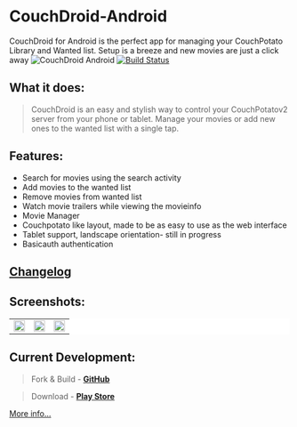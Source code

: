 CouchDroid-Android
==================
CouchDroid for Android is the perfect app for managing your CouchPotato Library and Wanted list. Setup is a breeze and new movies are just a click away
![CouchDroid Android](https://lh6.googleusercontent.com/-QiyrZB3Oh3I/UwO3iavigRI/AAAAAAAAdkQ/t5iD6ODQamI/w1199-h691-no/_DSC0220.JPG)
[![Build Status](http://jenkins.metrafonic.com/job/CouchDroid%20Development/3/badge/icon)](http://jenkins.metrafonic.com/job/CouchDroid%20Development/3/)
## What it does:
>CouchDroid is an easy and stylish way to control your CouchPotatov2 server from your phone or tablet. Manage your movies or add new ones to the wanted list with a single tap.

## Features:
- Search for movies using the search activity
- Add movies to the wanted list
- Remove movies from wanted list
- Watch movie trailers while viewing the movieinfo
- Movie Manager
- Couchpotato like layout, made to be as easy to use as the web interface
- Tablet support, landscape orientation- still in progress
- Basicauth authentication

## [Changelog](CHANGELOG.md)
	

## Screenshots:
<table border="0" bordercolor="#FFFFFF" style="background-color:#FFFFFF" width="100%" cellpadding="0" cellspacing="0">
	<tr>
    <td><img src="http://metrafonic.com/content/images/2014/Apr/device_2014_04_14_211123.png" width="100%"/></a></td>
		<td><img src="http://metrafonic.com/content/images/2014/Apr/device_2014_04_14_211149.png" width="100%"/></a></td>
		<td><img src="http://metrafonic.com/content/images/2014/Apr/device_2014_04_14_211245.png" width="100%" /></a></td>
	</tr>
</table>

## Current Development:
>Fork & Build - [**GitHub**](https://github.com/metrafonic/CouchDroid-Android)

>Download - [**Play Store**](https://play.google.com/store/apps/details?id=com.metrafonic.couchdroid)

[More info...](http://metrafonic.com/couchdroid-for-android/)
